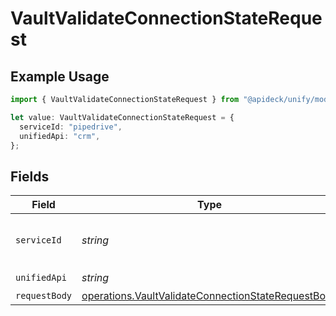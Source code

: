 # VaultValidateConnectionStateRequest

## Example Usage

```typescript
import { VaultValidateConnectionStateRequest } from "@apideck/unify/models/operations";

let value: VaultValidateConnectionStateRequest = {
  serviceId: "pipedrive",
  unifiedApi: "crm",
};
```

## Fields

| Field                                                                                                                    | Type                                                                                                                     | Required                                                                                                                 | Description                                                                                                              | Example                                                                                                                  |
| ------------------------------------------------------------------------------------------------------------------------ | ------------------------------------------------------------------------------------------------------------------------ | ------------------------------------------------------------------------------------------------------------------------ | ------------------------------------------------------------------------------------------------------------------------ | ------------------------------------------------------------------------------------------------------------------------ |
| `serviceId`                                                                                                              | *string*                                                                                                                 | :heavy_check_mark:                                                                                                       | Service ID of the resource to return                                                                                     | pipedrive                                                                                                                |
| `unifiedApi`                                                                                                             | *string*                                                                                                                 | :heavy_check_mark:                                                                                                       | Unified API                                                                                                              | crm                                                                                                                      |
| `requestBody`                                                                                                            | [operations.VaultValidateConnectionStateRequestBody](../../models/operations/vaultvalidateconnectionstaterequestbody.md) | :heavy_minus_sign:                                                                                                       | N/A                                                                                                                      |                                                                                                                          |